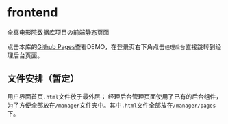 # frontend
全真电影院数据库项目の前端静态页面

点击本库的[Github Pages](https://quanzhencinema.github.io/frontend/)查看DEMO，在登录页右下角点击`经理后台`直接跳转到经理后台页面。

## 文件安排（暂定）
用户界面首页`.html`文件放于最外层；
经理后台管理页面使用了已有的后台组件，为了方便全部放在`/manager`文件夹中。其中`.html`文件全部放在`/manager/pages`下。
